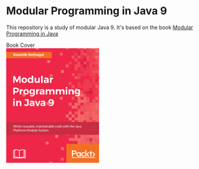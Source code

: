# Modular Programming in Java 9

This repository is a study of modular Java 9. It's based on the book [Modular Programming in Java](https://www.packtpub.com/product/modular-programming-in-java-9/9781787126909)

Book Cover \
![Book Cover](java-modular.png)